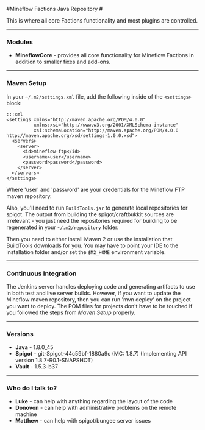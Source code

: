 #Mineflow Factions Java Repository #

This is where all core Factions functionality and most plugins are controlled.

---

### Modules ###

* **MineflowCore** - provides all core functionality for Mineflow Factions in addition to smaller fixes and add-ons.

---

### Maven Setup ###

In your `~/.m2/settings.xml` file, add the following inside of the `<settings>` block:

    :::xml
    <settings xmlns="http://maven.apache.org/POM/4.0.0"
              xmlns:xsi="http://www.w3.org/2001/XMLSchema-instance"
              xsi:schemaLocation="http://maven.apache.org/POM/4.0.0 http://maven.apache.org/xsd/settings-1.0.0.xsd">
      <servers>
        <server>
          <id>mineflow-ftp</id>
          <username>user</username>
          <password>password</password>
        </server>
      </servers>
    </settings>

Where 'user' and 'password' are your credentials for the Mineflow FTP maven repository.

Also, you'll need to run `BuildTools.jar` to generate local repositories for spigot. The output from building the
spigot/craftbukkit sources are irrelevant - you just need the repositories required for building to be regenerated in
your `~/.m2/repository` folder.

Then you need to either install Maven 2 or use the installation that BuildTools downloads for you. You may have to point
your IDE to the installation folder and/or set the `$M2_HOME` environment variable.

---

### Continuous Integration ###

The Jenkins server handles deploying code and generating artifacts to use in both test and live server builds. However, if you want to update the Mineflow maven repository, then you can run 'mvn deploy' on the project you want to deploy. The POM files for projects don't have to be touched if you followed the steps from *Maven Setup* properly.

---

### Versions ###

* **Java** - 1.8.0_45
* **Spigot** - git-Spigot-44c59bf-1880a9c (MC: 1.8.7) (Implementing API version 1.8.7-R0.1-SNAPSHOT)
* **Vault** - 1.5.3-b37

---

### Who do I talk to? ###

* **Luke** - can help with anything regarding the layout of the code
* **Donovon** - can help with administrative problems on the remote machine
* **Matthew** - can help with spigot/bungee server issues